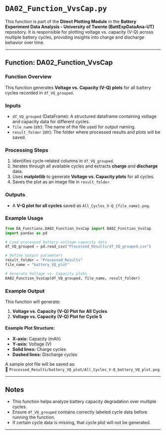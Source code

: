 # `DA02_Function_VvsCap.py`

This function is part of the **Direct Plotting Module** in the **Battery Experiment Data Analysis - University of Twente (BattExpDataAna-UT)** repository. It is responsible for plotting voltage vs. capacity (V-Q) across multiple battery cycles, providing insights into charge and discharge behavior over time.

---

## **Function: DA02_Function_VvsCap**
### **Function Overview**
This function generates **Voltage vs. Capacity (V-Q) plots** for all battery cycles recorded in `df_VQ_grouped`.

### **Inputs**
- `df_VQ_grouped` (DataFrame): A structured dataframe containing voltage and capacity data for different cycles.
- `file_name` (str): The name of the file used for output naming.
- `result_folder` (str): The folder where processed results and plots will be saved.

### **Processing Steps**
1. Identifies cycle-related columns in `df_VQ_grouped`.
2. Iterates through all available cycles and extracts **charge** and **discharge** data.
3. Uses **matplotlib** to generate **Voltage vs. Capacity plots** for all cycles.
4. Saves the plot as an image file in `result_folder`.

### **Outputs**
- A **V-Q plot for all cycles** saved as `All_Cycles_V-Q_{file_name}.png`.

### **Example Usage**
```python
from DA_Functions.DA02_Function_VvsCap import DA02_Function_VvsCap
import pandas as pd

# Load processed battery voltage-capacity data
df_VQ_grouped = pd.read_csv("Processed_Results/df_VQ_grouped.csv")

# Define output parameters
result_folder = "Processed_Results"
file_name = "battery_VQ_plot"

# Generate Voltage vs. Capacity plots
DA02_Function_VvsCap(df_VQ_grouped, file_name, result_folder)
```

### **Example Output**
This function will generate:
1. **Voltage vs. Capacity (V-Q) Plot for All Cycles**
2. **Voltage vs. Capacity (V-Q) Plot for Cycle 5**

#### **Example Plot Structure:**
- **X-axis:** Capacity (mAh)
- **Y-axis:** Voltage (V)
- **Solid lines:** Charge cycles
- **Dashed lines:** Discharge cycles

A sample plot file will be saved as:  
📂 `Processed_Results/battery_VQ_plot/All_Cycles_V-Q_battery_VQ_plot.png`

---

## **Notes**
- This function helps analyze battery capacity degradation over multiple cycles.
- Ensure `df_VQ_grouped` contains correctly labeled cycle data before running the function.
- If certain cycle data is missing, that cycle plot will not be generated.

---
